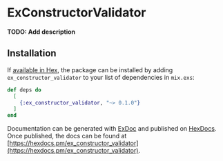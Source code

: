 # ExConstructorValidator

**TODO: Add description**

## Installation

If [available in Hex](https://hex.pm/docs/publish), the package can be installed
by adding `ex_constructor_validator` to your list of dependencies in `mix.exs`:

```elixir
def deps do
  [
    {:ex_constructor_validator, "~> 0.1.0"}
  ]
end
```

Documentation can be generated with [ExDoc](https://github.com/elixir-lang/ex_doc)
and published on [HexDocs](https://hexdocs.pm). Once published, the docs can
be found at [https://hexdocs.pm/ex_constructor_validator](https://hexdocs.pm/ex_constructor_validator).

